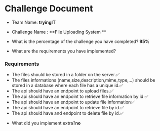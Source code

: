# Challenge Document

- Team Name: **tryingIT**
- Challenge Name : **File Uploading System **

- What is the percentage of the challenge you have completed? **95%**

- What are the requirements you have implemented?

### Requirements

* The files should be stored in a folder on the server.✅
* The files informations (name,size,description,mime_type,...) should be stored in a database where each file has a unique id.✅
* The api should have an endpoint to upload files.✅
* The api should have an endpoint to retrieve file information by id.✅
* The api should have an endpoint to update file information✅
* The api should have an endpoint to retrieve file by id.✅
* The api should have and endpoint to delete file by id.✅



- What did you implement extra?**no**



